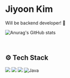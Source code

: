 <div align="left">
  
# Jiyoon Kim
Will be backend developer! 🐥

![Anurag's GitHub stats](https://github-readme-stats.vercel.app/api?username=asyooniverse&show_icons=true&theme=onedark)

<br>

## ⚙️ Tech Stack
<img src="https://img.shields.io/badge/springboot-6DB33F?style=for-the-badge&logo=springboot&logoColor=white"> <img src="https://img.shields.io/badge/Thymeleaf-005F0F?style=for-the-badge&logo=Thymeleaf&logoColor=white"> <img src="https://img.shields.io/badge/Hibernate-59666C?style=for-the-badge&logo=Hibernate&logoColor=white">
![Java](https://img.shields.io/badge/Java-007396.svg?&style=for-the-badge&logo=Java&logoColor=white)

</div>
